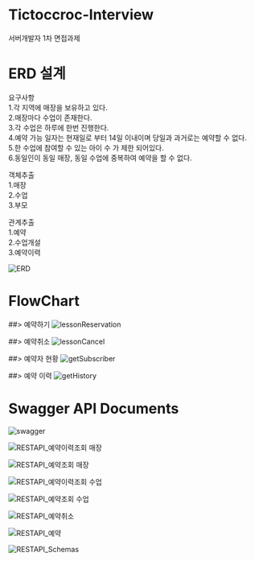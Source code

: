 # Tictoccroc-Interview
 서버개발자 1차 면접과제

# ERD 설계
요구사항<br>
1.각 지역에 매장을 보유하고 있다.<br>
2.매장마다 수업이 존재한다.<br>
3.각 수업은 하루에 한번 진행한다.<br>
4.예약 가능 일자는 현재일로 부터 14일 이내이며 당일과 과거로는 예약할 수 없다.<br>
5.한 수업에 참여할 수 있는 아이 수 가 제한 되어있다.<br>
6.동일인이 동일 매장, 동일 수업에 중복하여 예약을 할 수 없다.<br>

객체추출<br>
1.매장<br>
2.수업<br>
3.부모<br>

관계추출<br>
1.예약<br>
2.수업개설<br>
3.예약이력<br>

![ERD](https://user-images.githubusercontent.com/82797327/169296031-bdde0866-b7a9-47cc-a6fd-51eafac143ce.PNG)

# FlowChart

##> 예약하기
![lessonReservation](https://user-images.githubusercontent.com/82797327/169298717-9b2ce934-9b74-43bc-bf02-b375560123ca.PNG)

##> 예약취소
![lessonCancel](https://user-images.githubusercontent.com/82797327/169298733-f4ccd183-e24e-4095-a3ae-29194e470ae1.PNG)

##> 예약자 현황
![getSubscriber](https://user-images.githubusercontent.com/82797327/169298739-1ba541ed-7730-44fe-9c88-dbb325c5ed35.PNG)

##> 예약 이력
![getHistory](https://user-images.githubusercontent.com/82797327/169298750-28753841-c13e-47dc-b529-f7c8f0a8c4a3.PNG)

# Swagger API Documents

![swagger](https://user-images.githubusercontent.com/82797327/169298829-23e3a2d8-140c-4e8b-a1d2-19a512c955a9.PNG)


![RESTAPI_예약이력조회 매장](https://user-images.githubusercontent.com/82797327/169298882-4c71bd94-199e-4299-bb45-a4494e91a0b4.PNG)


![RESTAPI_예약조회 매장](https://user-images.githubusercontent.com/82797327/169298942-7e4776cc-553e-46b2-9de1-97730775971f.PNG)


![RESTAPI_예약이력조회 수업](https://user-images.githubusercontent.com/82797327/169298961-32975fe9-dd4f-42d5-8840-28f63ea7e4dd.PNG)


![RESTAPI_예약조회 수업](https://user-images.githubusercontent.com/82797327/169298974-3202d43b-4bfa-4d6c-a5aa-0179f01a7659.PNG)


![RESTAPI_예약취소](https://user-images.githubusercontent.com/82797327/169299018-1e338771-49a0-4630-b6e5-19df247e2203.PNG)


![RESTAPI_예약](https://user-images.githubusercontent.com/82797327/169299040-e3e20e69-3274-4a2b-b5b3-6473ffa3a354.PNG)


![RESTAPI_Schemas](https://user-images.githubusercontent.com/82797327/169299067-037a47e4-b2e1-426b-874d-a607b73edda7.PNG)


